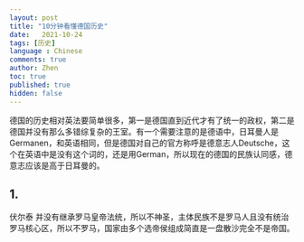 ```yaml
---
layout: post
title: "10分钟看懂德国历史"
date:   2021-10-24
tags: [历史]
language : Chinese
comments: true
author: Zhen
toc: true
published: true
hidden: false
---
```

德国的历史相对英法要简单很多，第一是德国直到近代才有了统一的政权，第二是德国并没有那么多错综复杂的王室。有一个需要注意的是德语中，日耳曼人是Germanen，和英语相同，但是德国对自己的官方称呼是德意志人Deutsche，这个在英语中是没有这个词的，还是用German，所以现在的德国的民族认同感，德意志应该是高于日耳曼的。

## 1.


伏尔泰
并没有继承罗马皇帝法统，所以不神圣，主体民族不是罗马人且没有统治罗马核心区，所以不罗马，国家由多个选帝侯组成简直是一盘散沙完全不是帝国。
<!--stackedit_data:
eyJoaXN0b3J5IjpbLTE5NDcwODExNTUsLTEwODA3Njc2NDksMT
M5Mjg5Mzk3NF19
-->